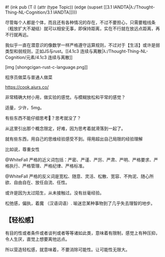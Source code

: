 #! (ink pub (T i) (attr (type Topic)) (edge (supset [[3.1 IANDTA|λ:/Thought-Thing-NL-Cognition/3.1 IANDTA]])))

尽管每个人都是个体，而且还有各种情况的存在，不过不要担心，只需要粗线条（粗放扩大不凝结）就可以相安无事，即保持距离，实在不行就在放远点距离，再不行就再远。


我似乎一直在潜意识的像数学一样严格遵守运算规则，不过对于【生活】或许是弱类型和弱规则，正如JS与rust。[[4.1c3 连续与离散|λ:/Thought-Thing-NL-Cognition/元素/4.1c3 连续与离散]]

[img [shongcigan-rust-c-language.png]]

程序员做菜与普通人做菜

https://cook.aiurs.co/

非常精确大材小用，做实验的感觉。与模糊放松和平常的感觉？

适量，少许，5mg。

有些东西不能仔细思考🤔？思考就没了？

从这里引出那个概念限定，好难，因为思考着就滑落到一起了。

就有些东西，用自己的思维经验感受不到。得用超出自己局限的经验理解

比如说，尊重女性

@WhiteFall 严格的近义词包括：严密、严谨、严厉、严肃、严明、严格要求、严格执行、严格管理、严格纪律、严格标准。

@WhiteFall 严格的反义词是宽松、随意、灵活、松散、宽容、不拘泥、随心所欲、自由自在、放任自流、任性。

或许是因为太过陌生，从未接触过。没有丝毫经验。

松弛感，偏执，着魔 （汉语词语）. 喻迷恋某种事物到了几乎失去理智的地步。


## 【轻松感】

有目的性或者条件或者谈判或者等等诸如此类，意味着有限制，感觉上有种压抑，令人生厌，直觉上想要离他远点。

所以营造轻松感，就意味着，不要消除可能性。让可能性无限大。
